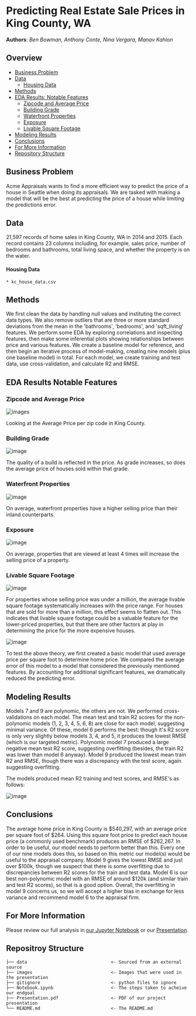 # Predicting Real Estate Sale Prices in King County, WA *<Appraisal Firm>*
 
**Authors**: *Ben Bowman, Anthony Conte, Nina Vergara, Manav Kahlon*
  
## Overview
- [Business Problem](#Business-Problem)
- [Data](#Data)
   - [Housing Data](#Housing-Data)
- [Methods](#Methods)
- [EDA Results: Notable Features](#EDA-Results-Notable-Features)
  - [Zipcode and Average Price](#Zipcode-and-Average-Price)
  - [Building Grade](#Building-Grade)
  - [Waterfront Properties](#Waterfront-Properties)
  - [Exposure](#Exposure)
  - [Livable Square Footage](#Livable-Square-Footage)
- [Modeling Results](Modeling-Results)
- [Conclusions](#Conclusions)
- [For More Information](#For-More-Information)
- [Repository Structure](#Repository-Structure)
  

## Business Problem
Acme Appraisals wants to find a more efficient way to predict the price of a house in Seattle when doing its appraisals. We are tasked with making a model that will be the best at predicting the price of a house while limiting the predictions error.   
 
## Data
21,597 records of home sales in King County, WA in 2014 and 2015.  Each record contains 23 columns including, for example, sales price, number of bedrooms and bathrooms, total living space, and whether the property is on the water. 
 #### Housing Data
    * kc_house_data.csv
    
    
## Methods
 We first clean the data by handling null values and instituting the correct data types.  We also remove outliers that are three or more standard deviations from the mean in the 'bathrooms', 'bedrooms', and 'sqft_living' features.  We perform some EDA by exploring correlations and inspecting features, then make some inferential plots showing relationships between price and various features.  We create a baseline model for reference, and then begin an iterative process of model-making, creating nine models (plus one baseline model) in total.  For each model, we create training and test data, use cross-validation, and calculate R2 and RMSE.  
    
## EDA Results Notable Features
 
### Zipcode and Average Price
![images](./images/Screenshot_2021_07_15_143037.png)
 
Looking at the Average Price per zip code in King County.
 
### Building Grade
![image](./images/average_price_per_grade.png)

The quality of a build is reflected in the price. As grade increases, so does the average price of houses sold within that grade.

 
### Waterfront Properties

![image](./images/avg_price_based_on_waterfront.png)

 On average, waterfront properties have a higher selling price than their inland counterparts.

 
### Exposure

![image](./images/avg_price_per_view.png)

On average, properties that are viewed at least 4 times will increase the selling price of a property.

 
### Livable Square Footage

![image](./images/Avg_space_by_price_range.png)

For properties whose selling price was under a million, the average livable square footage systematically increases with the price range. For houses that are sold for more than a million, this effect seems to flatten out. This indicates that livable square footage could be a valuable feature for the lower-priced properties, but that there are other factors at play in determining the price for the more expensive houses. 

 
![image](./images/baseline_model_error_comparison.png)

To test the above theory, we first created a basic model that used average price per square foot to determine home price. We compared the average error of this model to a model that considered the previously mentioned features. By accounting for additional significant features, we dramatically reduced the predicting error.
    
 
## Modeling Results
Models 7 and 9 are polynomic, the others are not.  We performed cross-validations on each model.  The mean test and train R2 scores for the non-polynomic models (1, 2, 3, 4, 5, 6, 8) are close for each model, suggesting minimal variance.  Of these, model 6 performs the best: though it's R2 score is only very slightly below models 3, 4, and 5, it produces the lowest RMSE (which is our targeted metric).  Polynomic model 7 produced a large negative mean test R2 score, suggesting overfitting (besides, the train R2 was lower than model 6 anyway).  Model 9 produced the lowest mean train R2 and RMSE, though there was a discrepancy with the test score, again suggesting overfitting. 
 
 The models produced mean R2 training and test scores, and RMSE's as follows:

![image](https://user-images.githubusercontent.com/82840623/125852080-ff83fdf9-7f79-4dcb-8841-d6454d258f69.png)


    
    
## Conclusions
The average home price in King County is $540,297, with an average price per square foot of $264.  Using this square foot price to predict each house price (a commonly used benchmark) produces an RMSE of $262,267. In order to be useful, our model needs to perform better than this.  Every one of our nine models does this, so based on this metric our model(s) would be useful to the appraisal company.  Model 9 gives the lowest RMSE and just over $100k, though we suspect that there is some overfitting due to discrepancies between R2 scores for the train and test data.  Model 6 is our best non-polynomic model with an RMSE of around $120k (and similar train and test R2 scores), so that is a good option. Overall, the overfitting in model 9 concerns us, so we will accept a higher bias in exchange for less variance and recommend model 6 to the appraisal firm.  
    
    
## For More Information
    
Please review our full analysis in [our Jupyter Notebook](./Notebook.ipynb) or our [Presentation](./Presentation.pdf).    
    
## Repositroy Structure
 ```
├── data                                <- Sourced from an external source
├── images                              <- Images that were used in the presentation                                            
├── gitignore                           <- python files to ignore 
├── Notebook.ipynb                      <- The steps taken to acheive our endgoal
├── Presentation.pdf                    <- PDF of our project presentation                        
└── README.md                           <- The README.md

```
